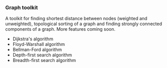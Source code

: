 ### Graph toolkit ###

A toolkit for finding shortest distance between nodes (weighted and unweighted), topological sorting of a graph and finding strongly connected components of a graph.
More features coming soon.

* Dijkstra's algorithm
* Floyd-Warshall algorithm
* Bellman-Ford algorithm
* Depth-first search algorithm
* Breadth-first search algorithm
